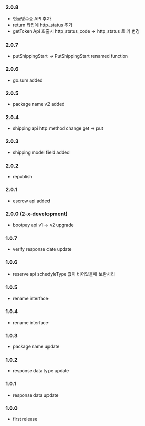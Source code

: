 ### 2.0.8
- 현금영수증 API 추가 
- return 타입에 http_status 추가 
- getToken Api 호출시 http_status_code -> http_status 로 키 변경 

### 2.0.7
-  putShippingStart -> PutShippingStart renamed function 

### 2.0.6
-  go.sum added

### 2.0.5
-  package name v2 added

### 2.0.4
-  shipping api http method change get -> put

### 2.0.3
-  shipping model field added

### 2.0.2
-  republish

### 2.0.1
-  escrow api added

### 2.0.0 (2-x-development)
-  bootpay api v1 -> v2 upgrade

### 1.0.7
- verify response date update 

### 1.0.6
- reserve api schedyleType 값이 비어있을때 보완처리  

### 1.0.5
- rename interface

### 1.0.4
- rename interface

### 1.0.3
- package name update

### 1.0.2
- response data type update

### 1.0.1
- response data update

### 1.0.0
- first release  